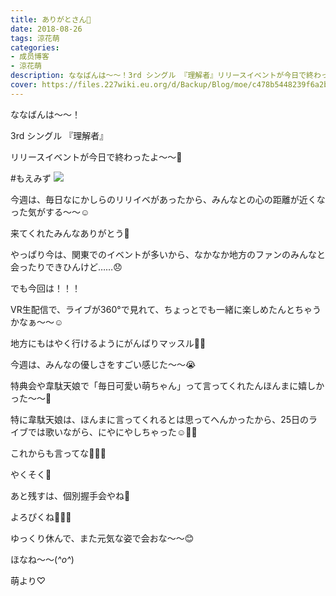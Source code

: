 ```yaml
---
title: ありがとさん💓
date: 2018-08-26
tags: 涼花萌
categories: 
- 成员博客
- 涼花萌
description: ななばんは〜〜！3rd シングル 『理解者』リリースイベントが今日で終わったよ〜〜💓#もえみず今週は、毎日なにかしらのリリイベがあったから、...
cover: https://files.227wiki.eu.org/d/Backup/Blog/moe/c478b5448239f6a2ba06030fb08a3.jpg 
---
```








ななばんは〜〜！




3rd シングル 『理解者』

リリースイベントが今日で終わったよ〜〜💓





#もえみず
![](https://files.227wiki.eu.org/d/Backup/Blog/moe/c478b5448239f6a2ba06030fb08a3.jpg)











今週は、毎日なにかしらのリリイベがあったから、みんなとの心の距離が近くなった気がする〜〜☺️




来てくれたみんなありがとう💓









やっぱり今は、関東でのイベントが多いから、なかなか地方のファンのみんなと会ったりできひんけど……😞







でも今回は！！！




VR生配信で、ライブが360°で見れて、ちょっとでも一緒に楽しめたんとちゃうかなぁ〜〜☺️




地方にもはやく行けるようにがんばりマッスル💪🏻









今週は、みんなの優しさをすごい感じた〜〜😭




特典会や韋駄天娘で「毎日可愛い萌ちゃん」って言ってくれたんほんまに嬉しかった〜〜💓







特に韋駄天娘は、ほんまに言ってくれるとは思ってへんかったから、25日のライブでは歌いながら、にやにやしちゃった☺️💓💓





これからも言ってな💓💓💓



やくそく💓








あと残すは、個別握手会やね💓






よろぴくね🐥💓💓








ゆっくり休んで、また元気な姿で会おな〜〜😊









ほなね〜〜(*^o^*)


萌より♡


